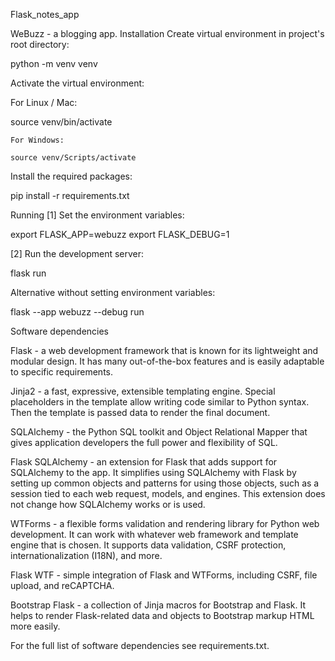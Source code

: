 Flask_notes_app

WeBuzz - a blogging app.
Installation
Create virtual environment in project's root directory:

python -m venv venv

Activate the virtual environment:

For Linux / Mac:

source venv/bin/activate

    For Windows:

    source venv/Scripts/activate

Install the required packages:

pip install -r requirements.txt

Running
[1] Set the environment variables:

export FLASK_APP=webuzz
export FLASK_DEBUG=1

[2] Run the development server:

flask run

Alternative without setting environment variables:

flask --app webuzz --debug run

Software dependencies

Flask - a web development framework that is known for its lightweight and modular design. It has many out-of-the-box features and is easily adaptable to specific requirements.

Jinja2 - a fast, expressive, extensible templating engine. Special placeholders in the template allow writing code similar to Python syntax. Then the template is passed data to render the final document.

SQLAlchemy - the Python SQL toolkit and Object Relational Mapper that gives application developers the full power and flexibility of SQL.

Flask SQLAlchemy - an extension for Flask that adds support for SQLAlchemy to the app. It simplifies using SQLAlchemy with Flask by setting up common objects and patterns for using those objects, such as a session tied to each web request, models, and engines. This extension does not change how SQLAlchemy works or is used.

WTForms - a flexible forms validation and rendering library for Python web development. It can work with whatever web framework and template engine that is chosen. It supports data validation, CSRF protection, internationalization (I18N), and more.

Flask WTF - simple integration of Flask and WTForms, including CSRF, file upload, and reCAPTCHA.

Bootstrap Flask - a collection of Jinja macros for Bootstrap and Flask. It helps to render Flask-related data and objects to Bootstrap markup HTML more easily.

For the full list of software dependencies see requirements.txt.
